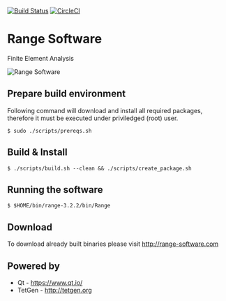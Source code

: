 [![Build Status](https://travis-ci.org/Range-Software/range3.svg?branch=master)](https://travis-ci.org/Range-Software/range3)
[![CircleCI](https://circleci.com/gh/Range-Software/range3.svg?style=svg)](https://circleci.com/gh/Range-Software/range3)

# Range Software
Finite Element Analysis

![Range Software](http://www.range-software.com/files/common/Range3-CFD.png)

## Prepare build environment
Following command will download and install all required packages, therefore it must be executed under priviledged (root) user.
```
$ sudo ./scripts/prereqs.sh
```
## Build & Install
```
$ ./scripts/build.sh --clean && ./scripts/create_package.sh
```
## Running the software
```
$ $HOME/bin/range-3.2.2/bin/Range
```

## Download
To download already built binaries please visit http://range-software.com

## Powered by

* Qt - https://www.qt.io/
* TetGen - http://tetgen.org
